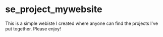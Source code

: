 # se_project_mywebsite
This is a simple webiste I created where anyone can find the projects I've put together. Please enjoy!